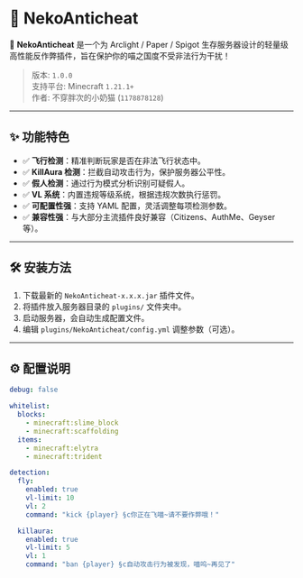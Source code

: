 # 🐾 NekoAnticheat

🌸 **NekoAnticheat** 是一个为 Arclight / Paper / Spigot 生存服务器设计的轻量级高性能反作弊插件，旨在保护你的喵之国度不受非法行为干扰！

> 版本: `1.0.0`  
> 支持平台: Minecraft `1.21.1+`  
> 作者: 不穿胖次的小奶猫 (`1178878128`)  

---

## ✨ 功能特色

- ✅ **飞行检测**：精准判断玩家是否在非法飞行状态中。
- ✅ **KillAura 检测**：拦截自动攻击行为，保护服务器公平性。
- ✅ **假人检测**：通过行为模式分析识别可疑假人。
- ✅ **VL 系统**：内置违规等级系统，根据违规次数执行惩罚。
- ✅ **可配置性强**：支持 YAML 配置，灵活调整每项检测参数。
- ✅ **兼容性强**：与大部分主流插件良好兼容（Citizens、AuthMe、Geyser 等）。

---

## 🛠️ 安装方法

1. 下载最新的 `NekoAnticheat-x.x.x.jar` 插件文件。
2. 将插件放入服务器目录的 `plugins/` 文件夹中。
3. 启动服务器，会自动生成配置文件。
4. 编辑 `plugins/NekoAnticheat/config.yml` 调整参数（可选）。

---

## ⚙️ 配置说明

```yaml
debug: false

whitelist:
  blocks:
    - minecraft:slime_block
    - minecraft:scaffolding
  items:
    - minecraft:elytra
    - minecraft:trident

detection:
  fly:
    enabled: true
    vl-limit: 10
    vl: 2
    command: "kick {player} §c你正在飞喵~请不要作弊哦！"

  killaura:
    enabled: true
    vl-limit: 5
    vl: 1
    command: "ban {player} §c自动攻击行为被发现，喵呜~再见了"
